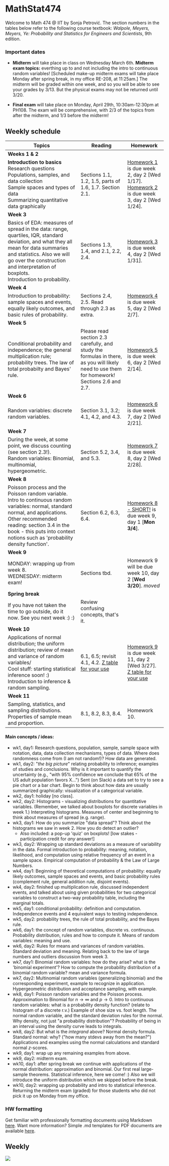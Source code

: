 # MathStat474
Welcome to Math 474 @ IIT by Sonja Petrović. 
The section numbers in the tables below refer to the following course textbook:  *Walpole, Meyers, Meyers, Ye:  Probability and Statistics for Engineers and Scientists*, 9th edition.

### Important dates

* **Midterm** will take place in class on Wednesday March 6th. **Midterm exam topics:** everthing up to and not including the intro to continuous random variables!  [Scheduled make-up midterm exams will take place Monday after spring break, in my office RE-208, at 11:25am.] The midterm will be graded within one week, and so you will be able to see your grades by 3/13. But the physical exams may not be returned until 3/20. 

* **Final exam** will take place on Monday, April 29th, 10:30am-12:30pm at PH108. The exam will be comprehensive, with 2/3 of the topics from after the midterm, and 1/3 before the midterm! 

## Weekly schedule 

| Topics | Reading| Homework | 
|----| ----| ---| 
| **Weeks 1 & 2** | || 
|  **Introduction to basics**  <br> Research questions <br> Populations, samples, and data collection <br> Sample spaces and types of data <br> Summarizing quantitative data graphically | Sections 1.1, 1.2, 1.5, parts of 1.6, 1.7. Section 2.1.|  [Homework 1](https://sondzus.github.io/MathStat474/HW1.html) is due week 2, day 2 [Wed 1/17].  <br> [Homework 2](https://sondzus.github.io/MathStat474/HW2.html) is due week 3, day 2 [Wed 1/24]. |
| **Week 3** | || 
|  Basics of EDA:  measures of spread in the data: range, quartiles, IQR, standard deviation, and what they all mean for data summaries and statistics.  Also we will go over the construction and interpretation of boxplots. <br> Introduction to probability. | Sections 1.3, 1.4, and 2.1, 2.2, 2.4. |  [Homework 3](https://sondzus.github.io/MathStat474/HW3.html) is due week 4, day 2 [Wed 1/31]. |
| **Week 4** | || 
|  Introduction to probability: sample spaces and events, equally likely outcomes, and basic rules of probability. | Sections 2.4, 2.5. Read through 2.3 as extra. |[Homework 4](https://sondzus.github.io/MathStat474/HW4.html) is due week 5, day 2 [Wed 2/7].  |
| **Week 5** | || 
|  Conditional probability and independence; the general multiplication rule; probability trees. The law of total probabilty and Bayes' rule. | Please read section 2.3 carefully, and study the formulas in there, as you will likely need to use them for homework!<br> Sections 2.6 and 2.7. | [Homework 5](https://sondzus.github.io/MathStat474/HW5.html) is due week 6, day 2 [Wed 2/14]. |
| **Week 6** | || 
| Random variables: discrete random variables. | Section 3.1, 3.2; 4.1, 4.2, and 4.3. |  [Homework 6](https://sondzus.github.io/MathStat474/HW6.html) is due week 7, day 2 [Wed 2/21].  | 
| **Week 7** | || 
| During the week, at some point, we discuss counting (see section 2.3!). <br> Random variables: Binomial, multinomial, hypergeometric.  | Section 5.2, 3.4, and 5.3. |  [Homework 7](https://sondzus.github.io/MathStat474/HW7.html) is due week 8, day 2 [Wed 2/28].  | 
| **Week 8** | || 
| Poisson process and the Poisson random variable. Intro to continuous random variables: normal, standard normal, and applications. <br>Other recommended reading: section 3.4 in the book - this puts into context notions such as 'probability density function'. | Section 6.2, 6.3, 6.4.  |   [Homework 8 - SHORT!](https://sondzus.github.io/MathStat474/HW8.html)   is due week 9, day 1 [**Mon 3/4**].  | 
| **Week 9** | || 
| MONDAY: wrapping up from week 8. <br> WEDNESDAY: midterm exam!  | Sections tbd.  |  Homework 9 will be due week 10, day 2 [**Wed 3/20**]. *moved*  | 
| **Spring break** | || 
| If you have not taken the time to go outside, do it now. See you next week :) :)  | Review confusing concepts, that's it. || 
| **Week 10** | || 
| Applications of normal distribution; the uniform distribution; review of mean and variance of random variables/ <br> Cool stuff: starting statistical inference soon! :) <br> Introduction to inference & random sampling.  | 6.1, 6.5; revisit 4.1, 4.2. [Z table for your use](https://sondzus.github.io/MathStat474/Ztable.pdf) |  [Homework 9](https://sondzus.github.io/MathStat474/HW9.html) is due week 11, day 2 [Wed 3/27].  <br> [Z table for your use](https://sondzus.github.io/MathStat474/Ztable.pdf)  | 
| **Week 11** | || 
| Sampling, statistics, and sampling distributions. Properties of sample mean and proportion.  | 8.1, 8.2, 8.3, 8.4. |  Homework 10.  | 


#### Main concepts / ideas: 

* wk1, day1: Research questions, population, sample, sample space with notation, data, data collection mechanisms, types of data. Where does randomness come from (I am not random!)? How data are generated. 
* wk1, day2: "*the big picture*" relating probability to inference; examples of studies and conclusions. Why is it important to quantify the uncertainty (e.g., "with 95% confidence we conclude that 65% of the US adult population favors X...") Sent (on Slack)  a data set to try to see a pie chart or a bar chart. Begin to think about how data are usually summarized graphically: visualization of a categorical variable. 
* wk2, day1: holiday [no class].
* wk2, day2: Histograms - visualizing distributions for quantitative variables. (Remember, we talked about boxplots for discrete variables in week 1.) Interpreting histograms. Measures of center and beginning to think about measures of spread (e.g. range). 
* wk3, day1: How do you summarize "data spread"? Think about the histograms we saw in week 2. How you do detect an outlier? 
   * Also included: a pop-up 'quiz' on boxplots! [low stakes - participation credit for *any* answer!]
* wk3, day2: Wrapping up standard deviations as a measure of variability in the data. Formal introduction to probability: meaning, notation, likelihood, and computation using relative frequency of an event in a sample space. Empirical computation of probability & the Law of Large Numbers. 
* wk4, day1: Beginning of theoretical computations of probability: equally likely outcomes, sample spaces and events, and basic probability rules (complement rule, general addition rule, disjoint events). 
* wk4, day2: finished up multiplication rule, discussed independent events, and talked about using given probabilities for two categorical variables to construct a two-way probability table, including the marginal totals. 
* wk5, day1: conditional probability: definition and computation. Independence events and 4 equivalent ways to testing independence. 
* wk5, day2: probability trees, the rule of total probability, and the Bayes rule. 
* wk6, day1: the concept of random variables, discrete vs. continuous. Probability distribution, rules and how to compute it. Means of random variables: meaning and use. 
* wk6, day2: Rules for means and variances of random variables. Standard deviation and meaning. Relating back to the law of large numbers and outliers discussion from week 3. 
* wk7, day1: Binomial random variables: how do they arise? what is the 'binomial experiment'? How to compute the probability distribution of a binomial random variable? mean and variance formula.
* wk7, day2: Multinomial random variables (generalizing binomial) and the corresponding experiment, example to recognize in application. Hypergeometric distribution and acceptance sampling, with example. 
* wk8, day1: Poisson random variables and the Poisson process. Approximation to Binomial for $n\to\infty$ and $p\to0$.  Intro to continuous random variables: what is a probability density function? (relate to histogram of a discrete r.v.) Example of shoe size vs. foot length. The normal random variable, and the standard deviation rules for the normal. Why density, not just "a probability distribution"? Probability of being in an interval using the density curve leads to integrals. 
* wk8, day2: But what is the *integrand* above? Normal density formula. Standard normal: why? ("how many stdevs away from the mean?") Applications and examples using the normal calculations and standard normal $z$-scores. 
* wk9, day1: wrap up any remaining examples from above. 
* wk9, day2: midterm exam.
* wk10, day1: after spring break we continue with applications of the normal distribution: approximation and binomial. Our first real large-sample theorems. Statistical inference, here we come! :)  Also we will introduce the uniform distribution which we skipped before the break. 
* wk10, day2: wrapping up probability and intro to statistical inference. Returning the midterm exam (graded) for those students who did not pick it up on Monday from my office. 


### HW formatting 


Get familiar with professionally formatting documents using Markdown [here](https://sondzus.github.io/MathStat474/DocumentFormattingGuidelines.html). 
Want more information? Simple .md templates for PDF documents are available [here](https://sondzus.github.io/MathStat474/DocumentFormattingGuidelines.html). 

##  Weekly

![](https://sondzus.github.io/MathStat474/OnePagers-Project%20timeline%20(1).jpg)
